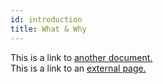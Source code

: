 ```yaml
---
id: introduction
title: What & Why
---
```


This is a link to [another document.](doc3.md)  
This is a link to an [external page.](http://www.example.com)

